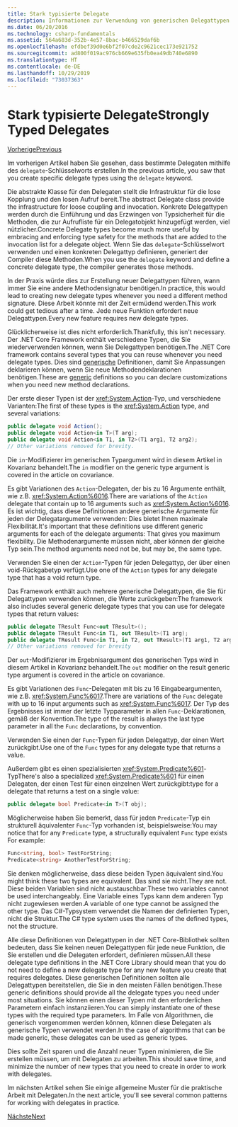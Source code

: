 ```yaml
---
title: Stark typisierte Delegate
description: Informationen zur Verwendung von generischen Delegattypen zum Deklarieren von benutzerdefinierten Typen beim Erstellen eines Features, das Delegaten erfordert.
ms.date: 06/20/2016
ms.technology: csharp-fundamentals
ms.assetid: 564a683d-352b-4e57-8bac-b466529daf6b
ms.openlocfilehash: efdbef39d0e6bf2f07cde2c9621cec173e921752
ms.sourcegitcommit: ad800f019ac976cb669e635fb0ea49db740e6890
ms.translationtype: HT
ms.contentlocale: de-DE
ms.lasthandoff: 10/29/2019
ms.locfileid: "73037363"
---
```

# <a name="strongly-typed-delegates"></a><span data-ttu-id="a12ae-103">Stark typisierte Delegate</span><span class="sxs-lookup"><span data-stu-id="a12ae-103">Strongly Typed Delegates</span></span>

[<span data-ttu-id="a12ae-104">Vorherige</span><span class="sxs-lookup"><span data-stu-id="a12ae-104">Previous</span></span>](delegate-class.md)

<span data-ttu-id="a12ae-105">Im vorherigen Artikel haben Sie gesehen, dass bestimmte Delegaten mithilfe des `delegate`-Schlüsselworts erstellen.</span><span class="sxs-lookup"><span data-stu-id="a12ae-105">In the previous article, you saw that you create specific delegate types using the `delegate` keyword.</span></span> 

<span data-ttu-id="a12ae-106">Die abstrakte Klasse für den Delegaten stellt die Infrastruktur für die lose Kopplung und den losen Aufruf bereit.</span><span class="sxs-lookup"><span data-stu-id="a12ae-106">The abstract Delegate class provide the infrastructure for loose coupling and invocation.</span></span> <span data-ttu-id="a12ae-107">Konkrete Delegattypen werden durch die Einführung und das Erzwingen von Typsicherheit für die Methoden, die zur Aufrufliste für ein Delegatobjekt hinzugefügt werden, viel nützlicher.</span><span class="sxs-lookup"><span data-stu-id="a12ae-107">Concrete Delegate types become much more useful by embracing and enforcing type safety for the methods that are added to the invocation list for a delegate object.</span></span> <span data-ttu-id="a12ae-108">Wenn Sie das `delegate`-Schlüsselwort verwenden und einen konkreten Delegattyp definieren, generiert der Compiler diese Methoden.</span><span class="sxs-lookup"><span data-stu-id="a12ae-108">When you use the `delegate` keyword and define a concrete delegate type, the compiler generates those methods.</span></span>

<span data-ttu-id="a12ae-109">In der Praxis würde dies zur Erstellung neuer Delegattypen führen, wann immer Sie eine andere Methodensignatur benötigen.</span><span class="sxs-lookup"><span data-stu-id="a12ae-109">In practice, this would lead to creating new delegate types whenever you need a different method signature.</span></span> <span data-ttu-id="a12ae-110">Diese Arbeit könnte mit der Zeit ermüdend werden.</span><span class="sxs-lookup"><span data-stu-id="a12ae-110">This work could get tedious after a time.</span></span> <span data-ttu-id="a12ae-111">Jede neue Funktion erfordert neue Delegattypen.</span><span class="sxs-lookup"><span data-stu-id="a12ae-111">Every new feature requires new delegate types.</span></span>

<span data-ttu-id="a12ae-112">Glücklicherweise ist dies nicht erforderlich.</span><span class="sxs-lookup"><span data-stu-id="a12ae-112">Thankfully, this isn't necessary.</span></span> <span data-ttu-id="a12ae-113">Der .NET Core Framework enthält verschiedene Typen, die Sie wiederverwenden können, wenn Sie Delegattypen benötigen.</span><span class="sxs-lookup"><span data-stu-id="a12ae-113">The .NET Core framework contains several types that you can reuse whenever you need delegate types.</span></span> <span data-ttu-id="a12ae-114">Dies sind [generische](programming-guide/generics/index.md) Definitionen, damit Sie Anpassungen deklarieren können, wenn Sie neue Methodendeklarationen benötigen.</span><span class="sxs-lookup"><span data-stu-id="a12ae-114">These are [generic](programming-guide/generics/index.md) definitions so you can declare customizations when you need new method declarations.</span></span> 

<span data-ttu-id="a12ae-115">Der erste dieser Typen ist der <xref:System.Action>-Typ, und verschiedene Varianten:</span><span class="sxs-lookup"><span data-stu-id="a12ae-115">The first of these types is the <xref:System.Action> type, and several variations:</span></span>

```csharp
public delegate void Action();
public delegate void Action<in T>(T arg);
public delegate void Action<in T1, in T2>(T1 arg1, T2 arg2);
// Other variations removed for brevity.
```

<span data-ttu-id="a12ae-116">Die `in`-Modifizierer im generischen Typargument wird in diesem Artikel in Kovarianz behandelt.</span><span class="sxs-lookup"><span data-stu-id="a12ae-116">The `in` modifier on the generic type argument is covered in the article on covariance.</span></span>

<span data-ttu-id="a12ae-117">Es gibt Variationen des `Action`-Delegaten, der bis zu 16 Argumente enthält, wie z.B. <xref:System.Action%6016>.</span><span class="sxs-lookup"><span data-stu-id="a12ae-117">There are variations of the `Action` delegate that contain up to 16 arguments such as <xref:System.Action%6016>.</span></span>
<span data-ttu-id="a12ae-118">Es ist wichtig, dass diese Definitionen andere generische Argumente für jeden der Delegatargumente verwenden: Dies bietet Ihnen maximale Flexibilität.</span><span class="sxs-lookup"><span data-stu-id="a12ae-118">It's important that these definitions use different generic arguments for each of the delegate arguments: That gives you maximum flexibility.</span></span> <span data-ttu-id="a12ae-119">Die Methodenargumente müssen nicht, aber können der gleiche Typ sein.</span><span class="sxs-lookup"><span data-stu-id="a12ae-119">The method arguments need not be, but may be, the same type.</span></span>

<span data-ttu-id="a12ae-120">Verwenden Sie einen der `Action`-Typen für jeden Delegattyp, der über einen void-Rückgabetyp verfügt.</span><span class="sxs-lookup"><span data-stu-id="a12ae-120">Use one of the `Action` types for any delegate type that has a void return type.</span></span>

<span data-ttu-id="a12ae-121">Das Framework enthält auch mehrere generische Delegattypen, die Sie für Delegattypen verwenden können, die Werte zurückgeben:</span><span class="sxs-lookup"><span data-stu-id="a12ae-121">The framework also includes several generic delegate types that you can use for delegate types that return values:</span></span>

```csharp
public delegate TResult Func<out TResult>();
public delegate TResult Func<in T1, out TResult>(T1 arg);
public delegate TResult Func<in T1, in T2, out TResult>(T1 arg1, T2 arg2);
// Other variations removed for brevity
```

<span data-ttu-id="a12ae-122">Der `out`-Modifizierer im Ergebnisargument des generischen Typs wird in diesem Artikel in Kovarianz behandelt.</span><span class="sxs-lookup"><span data-stu-id="a12ae-122">The `out` modifier on the result generic type argument is covered in the article on covariance.</span></span>

<span data-ttu-id="a12ae-123">Es gibt Variationen des `Func`-Delegaten mit bis zu 16 Eingabeargumenten, wie z.B. <xref:System.Func%6017>.</span><span class="sxs-lookup"><span data-stu-id="a12ae-123">There are variations of the `Func` delegate with up to 16 input arguments such as <xref:System.Func%6017>.</span></span>
<span data-ttu-id="a12ae-124">Der Typ des Ergebnisses ist immer der letzte Typparameter in allen `Func`-Deklarationen, gemäß der Konvention.</span><span class="sxs-lookup"><span data-stu-id="a12ae-124">The type of the result is always the last type parameter in all the `Func` declarations, by convention.</span></span>

<span data-ttu-id="a12ae-125">Verwenden Sie einen der `Func`-Typen für jeden Delegattyp, der einen Wert zurückgibt.</span><span class="sxs-lookup"><span data-stu-id="a12ae-125">Use one of the `Func` types for any delegate type that returns a value.</span></span>

<span data-ttu-id="a12ae-126">Außerdem gibt es einen spezialisierten <xref:System.Predicate%601>-Typ</span><span class="sxs-lookup"><span data-stu-id="a12ae-126">There's also a specialized <xref:System.Predicate%601></span></span> 
<span data-ttu-id="a12ae-127">für einen Delegaten, der einen Test für einen einzelnen Wert zurückgibt:</span><span class="sxs-lookup"><span data-stu-id="a12ae-127">type for a delegate that returns a test on a single value:</span></span>

```csharp
public delegate bool Predicate<in T>(T obj);
```

<span data-ttu-id="a12ae-128">Möglicherweise haben Sie bemerkt, dass für jeden `Predicate`-Typ ein strukturell äquivalenter `Func`-Typ vorhanden ist, beispielsweise:</span><span class="sxs-lookup"><span data-stu-id="a12ae-128">You may notice that for any `Predicate` type, a structurally equivalent `Func` type exists For example:</span></span>

```csharp
Func<string, bool> TestForString;
Predicate<string> AnotherTestForString;
```

<span data-ttu-id="a12ae-129">Sie denken möglicherweise, dass diese beiden Typen äquivalent sind.</span><span class="sxs-lookup"><span data-stu-id="a12ae-129">You might think these two types are equivalent.</span></span> <span data-ttu-id="a12ae-130">Das sind sie nicht.</span><span class="sxs-lookup"><span data-stu-id="a12ae-130">They are not.</span></span>
<span data-ttu-id="a12ae-131">Diese beiden Variablen sind nicht austauschbar.</span><span class="sxs-lookup"><span data-stu-id="a12ae-131">These two variables cannot be used interchangeably.</span></span> <span data-ttu-id="a12ae-132">Eine Variable eines Typs kann dem anderen Typ nicht zugewiesen werden.</span><span class="sxs-lookup"><span data-stu-id="a12ae-132">A variable of one type cannot be assigned the other type.</span></span> <span data-ttu-id="a12ae-133">Das C#-Typsystem verwendet die Namen der definierten Typen, nicht die Struktur.</span><span class="sxs-lookup"><span data-stu-id="a12ae-133">The C# type system uses the names of the defined types, not the structure.</span></span>

<span data-ttu-id="a12ae-134">Alle diese Definitionen von Delegattypen in der .NET Core-Bibliothek sollten bedeuten, dass Sie keinen neuen Delegattypen für jede neue Funktion, die Sie erstellen und die Delegaten erfordert, definieren müssen.</span><span class="sxs-lookup"><span data-stu-id="a12ae-134">All these delegate type definitions in the .NET Core Library should mean that you do not need to define a new delegate type for any new feature you create that requires delegates.</span></span> <span data-ttu-id="a12ae-135">Diese generischen Definitionen sollten alle Delegattypen bereitstellen, die Sie in den meisten Fällen benötigen.</span><span class="sxs-lookup"><span data-stu-id="a12ae-135">These generic definitions should provide all the delegate types you need under most situations.</span></span> <span data-ttu-id="a12ae-136">Sie können einen dieser Typen mit den erforderlichen Parametern einfach instanziieren.</span><span class="sxs-lookup"><span data-stu-id="a12ae-136">You can simply instantiate one of these types with the required type parameters.</span></span> <span data-ttu-id="a12ae-137">Im Falle von Algorithmen, die generisch vorgenommen werden können, können diese Delegaten als generische Typen verwendet werden.</span><span class="sxs-lookup"><span data-stu-id="a12ae-137">In the case of algorithms that can be made generic, these delegates can be used as generic types.</span></span> 

<span data-ttu-id="a12ae-138">Dies sollte Zeit sparen und die Anzahl neuer Typen minimieren, die Sie erstellen müssen, um mit Delegaten zu arbeiten.</span><span class="sxs-lookup"><span data-stu-id="a12ae-138">This should save time, and minimize the number of new types that you need to create in order to work with delegates.</span></span>

<span data-ttu-id="a12ae-139">Im nächsten Artikel sehen Sie einige allgemeine Muster für die praktische Arbeit mit Delegaten.</span><span class="sxs-lookup"><span data-stu-id="a12ae-139">In the next article, you'll see several common patterns for working with delegates in practice.</span></span>

[<span data-ttu-id="a12ae-140">Nächste</span><span class="sxs-lookup"><span data-stu-id="a12ae-140">Next</span></span>](delegates-patterns.md)
